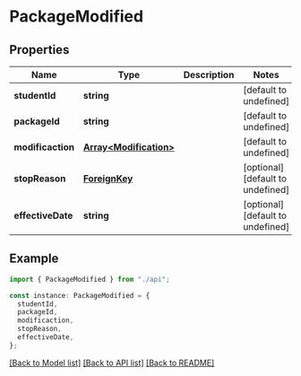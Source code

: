 # PackageModified

## Properties

| Name              | Type                                             | Description | Notes                             |
| ----------------- | ------------------------------------------------ | ----------- | --------------------------------- |
| **studentId**     | **string**                                       |             | [default to undefined]            |
| **packageId**     | **string**                                       |             | [default to undefined]            |
| **modificaction** | [**Array&lt;Modification&gt;**](Modification.md) |             | [default to undefined]            |
| **stopReason**    | [**ForeignKey**](ForeignKey.md)                  |             | [optional] [default to undefined] |
| **effectiveDate** | **string**                                       |             | [optional] [default to undefined] |

## Example

```typescript
import { PackageModified } from "./api";

const instance: PackageModified = {
  studentId,
  packageId,
  modificaction,
  stopReason,
  effectiveDate,
};
```

[[Back to Model list]](../README.md#documentation-for-models) [[Back to API list]](../README.md#documentation-for-api-endpoints) [[Back to README]](../README.md)

